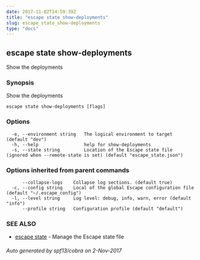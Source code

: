 ```yaml
---
date: 2017-11-02T14:59:39Z
title: "escape state show-deployments"
slug: escape_state_show-deployments
type: "docs"
---
```

## escape state show-deployments

Show the deployments

### Synopsis


Show the deployments

```
escape state show-deployments [flags]
```

### Options

```
  -e, --environment string   The logical environment to target (default "dev")
  -h, --help                 help for show-deployments
  -s, --state string         Location of the Escape state file (ignored when --remote-state is set) (default "escape_state.json")
```

### Options inherited from parent commands

```
      --collapse-logs    Collapse log sections. (default true)
  -c, --config string    Local of the global Escape configuration file (default "~/.escape_config")
  -l, --level string     Log level: debug, info, warn, error (default "info")
      --profile string   Configuration profile (default "default")
```

### SEE ALSO
* [escape state](../escape_state/)	 - Manage the Escape state file

###### Auto generated by spf13/cobra on 2-Nov-2017
